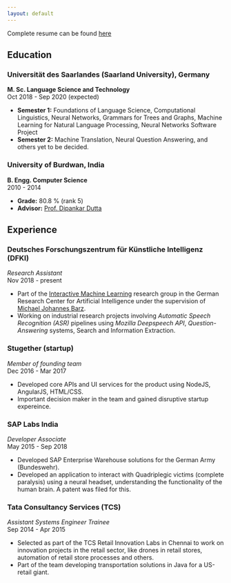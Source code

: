 ```yaml
---
layout: default
---
```


Complete resume can be found [here](https://drive.google.com/open?id=1twWoejbf93d2HcAECpc51nxawhJLdeXS)

## Education

### Universität des Saarlandes (Saarland University), Germany  
__M. Sc. Language Science and Technology__  
Oct 2018 - Sep 2020 (expected)  

* __Semester 1:__ Foundations of Language Science, Computational Linguistics, Neural Networks, Grammars for Trees and Graphs, Machine Learning for Natural Language Processing, Neural Networks Software Project
* __Semester 2:__ Machine Translation, Neural Question Answering, and others yet to be decided.

### University of Burdwan, India  
__B. Engg. Computer Science__  
2010 - 2014  

* __Grade:__ 80.8 % (rank 5)  
* __Advisor:__ [Prof. Dipankar Dutta](https://dipankarduttas.yolasite.com/)

## Experience

### Deutsches Forschungszentrum für Künstliche Intelligenz (DFKI)  
_Research Assistant_  
Nov 2018 - present

* Part of the [Interactive Machine Learning](http://iml.dfki.de/) research group in the German Research Center for Artificial Intelligence under the supervision of [Michael Johannes Barz](https://michael.barz.de/).
* Working on industrial research projects involving _Automatic Speech Recognition (ASR)_ pipelines using _Mozilla Deepspeech API_, _Question-Answering_ systems, Search and Information Extraction.

### Stugether (startup)  
_Member of founding team_  
Dec 2016 - Mar 2017  

* Developed core APIs and UI services for the product using NodeJS, AngularJS, HTML/CSS.
* Important decision maker in the team and gained disruptive startup expereince.

### SAP Labs India  
_Developer Associate_  
May 2015 - Sep 2018  

* Developed SAP Enterprise Warehouse solutions for the German Army (Bundeswehr).
* Developed an application to interact with Quadriplegic victims (complete paralysis) using a neural headset, understanding the functionality of the human brain. A patent was filed for this.

### Tata Consultancy Services (TCS)  
_Assistant Systems Engineer Trainee_  
Sep 2014 - Apr 2015  

* Selected as part of the TCS Retail Innovation Labs in Chennai to work on innovation projects in the retail sector, like drones in retail stores, automation of retail store processes and others.
* Part of the team developing transportation solutions in Java for a US-retail giant.
